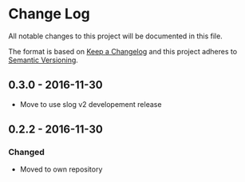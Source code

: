 # Change Log
All notable changes to this project will be documented in this file.

The format is based on [Keep a Changelog](http://keepachangelog.com/)
and this project adheres to [Semantic Versioning](http://semver.org/).

## 0.3.0 - 2016-11-30

* Move to use slog v2 developement release

## 0.2.2 - 2016-11-30
### Changed

* Moved to own repository
